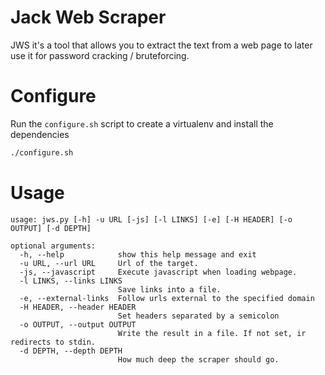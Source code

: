 # Jack Web Scraper
JWS it's a tool that allows you to extract the text from a web page to later use it for password cracking / bruteforcing.
# Configure
Run the `configure.sh` script to create a virtualenv and install the dependencies
```bash
./configure.sh
```
# Usage
```
usage: jws.py [-h] -u URL [-js] [-l LINKS] [-e] [-H HEADER] [-o OUTPUT] [-d DEPTH]

optional arguments:
  -h, --help            show this help message and exit
  -u URL, --url URL     Url of the target.
  -js, --javascript     Execute javascript when loading webpage.
  -l LINKS, --links LINKS
                        Save links into a file.
  -e, --external-links  Follow urls external to the specified domain
  -H HEADER, --header HEADER
                        Set headers separated by a semicolon
  -o OUTPUT, --output OUTPUT
                        Write the result in a file. If not set, ir redirects to stdin.
  -d DEPTH, --depth DEPTH
                        How much deep the scraper should go.

```